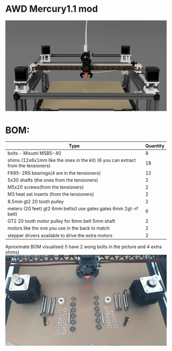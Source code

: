 # AWD Mercury1.1 mod
<img src="AWD_render.PNG">


# BOM:
| Type | Quantity |
| --- | --- |
| bolts - Misumi MSB5-40 | 8 |
| shims (12x6x1mm like the ones in the kit) (6 you can extract from the tensioners) | 18 |
| F695-2RS bearings(4 are in the tensioners) | 12 |
| 5x30 shafts (the ones from the tensioners) | 2 |
| M5x20 screws(from the tensioners) | 2 |
| M3 heat set inserts (from the tensioners) | 2 |
| 8.5mm gt2 20 tooth pulley | 2 |
| meters (20 feet) gt2 6mm belts(I use gates gates 6mm 2gt-rf belt) | 6 |
| GT2 20 tooth motor pulley for 6mm belt 5mm shaft | 2 |
| motors like the one you use in the back to match | 2 |
| stepper drivers available to drive the extra motors | 2 |

Aproximate BOM visualised (I have 2 wong bolts in the picture and 4 extra shims)
<img src="BOM.jpg">
